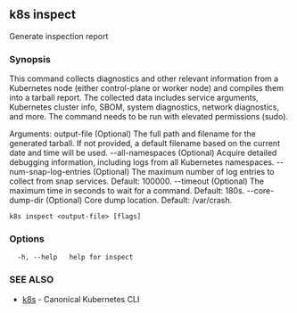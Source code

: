 ## k8s inspect

Generate inspection report

### Synopsis


This command collects diagnostics and other relevant information from a Kubernetes
node (either control-plane or worker node) and compiles them into a tarball report.
The collected data includes service arguments, Kubernetes cluster info, SBOM, system
diagnostics, network diagnostics, and more. The command needs to be run with
elevated permissions (sudo).

Arguments:
  output-file             (Optional) The full path and filename for the generated tarball.
                          If not provided, a default filename based on the current date
                          and time will be used.
  --all-namespaces        (Optional) Acquire detailed debugging information, including logs
                          from all Kubernetes namespaces.
  --num-snap-log-entries  (Optional) The maximum number of log entries to collect
                          from snap services. Default: 100000.
  --timeout               (Optional) The maximum time in seconds to wait for a command.
                          Default: 180s.
  --core-dump-dir         (Optional) Core dump location. Default: /var/crash.


```
k8s inspect <output-file> [flags]
```

### Options

```
  -h, --help   help for inspect
```

### SEE ALSO

* [k8s](k8s.md)	 - Canonical Kubernetes CLI

